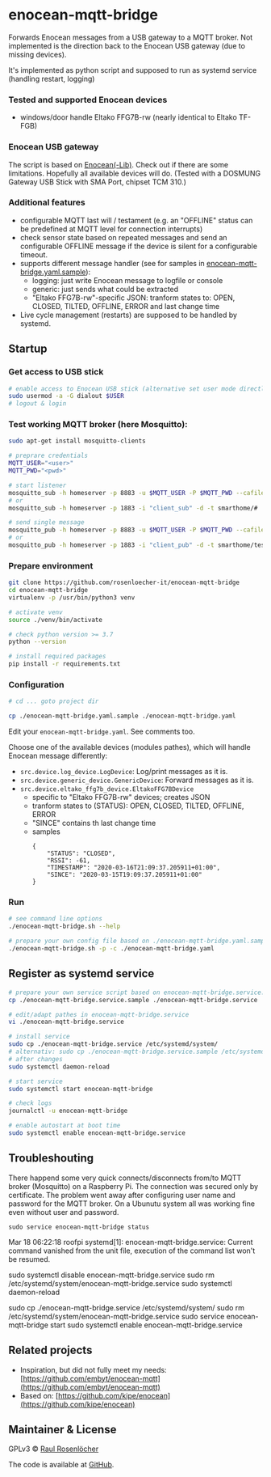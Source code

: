 # enocean-mqtt-bridge

Forwards Enocean messages from a USB gateway to a MQTT broker. Not implemented is the direction back to the Enocean
USB gateway (due to missing devices).

It's implemented as python script and supposed to run as systemd service (handling restart, logging)


### Tested and supported Enocean devices

- windows/door handle Eltako FFG7B-rw (nearly identical to Eltako TF-FGB)


### Enocean USB gateway

The script is based on [Enocean(-Lib)](enocean-lib). Check out if there are some limitations. Hopefully all available
devices will do. (Tested with a DOSMUNG Gateway USB Stick with SMA Port, chipset TCM 310.)


### Additional features

- configurable MQTT last will / testament
  (e.g. an "OFFLINE" status can be predefined at MQTT level for connection interrupts)
- check sensor state based on repeated messages and send an configurable OFFLINE message if the device is silent
  for a configurable timeout.
- supports different message handler (see for samples in [enocean-mqtt-bridge.yaml.sample](./enocean-mqtt-bridge.yaml.sample)):
    - logging: just write Enocean message to logfile or console
    - generic: just sends what could be extracted
    - "Eltako FFG7B-rw"-specific JSON: tranform states to: OPEN, CLOSED, TILTED, OFFLINE, ERROR and last change time
- Live cycle management (restarts) are supposed to be handled by systemd.


## Startup

### Get access to USB stick
```bash
# enable access to Enocean USB stick (alternative set user mode directly)
sudo usermod -a -G dialout $USER
# logout & login
```

### Test working MQTT broker (here Mosquitto):
```bash
sudo apt-get install mosquitto-clients

# preprare credentials
MQTT_USER="<user>"
MQTT_PWD="<pwd>"

# start listener
mosquitto_sub -h homeserver -p 8883 -u $MQTT_USER -P $MQTT_PWD --cafile /etc/mosquitto/certs/ca.crt -i "client_sub" -d -t smarthome/#
# or
mosquitto_sub -h homeserver -p 1883 -i "client_sub" -d -t smarthome/#

# send single message
mosquitto_pub -h homeserver -p 8883 -u $MQTT_USER -P $MQTT_PWD --cafile /etc/mosquitto/certs/ca.crt -i "client_pub" -d -t smarthome/test -m "test_$(date)" -q 2
# or
mosquitto_pub -h homeserver -p 1883 -i "client_pub" -d -t smarthome/test -m "test_$(date)" -q 2
```

### Prepare environment
```bash
git clone https://github.com/rosenloecher-it/enocean-mqtt-bridge
cd enocean-mqtt-bridge
virtualenv -p /usr/bin/python3 venv

# activate venv
source ./venv/bin/activate

# check python version >= 3.7
python --version

# install required packages
pip install -r requirements.txt
```

### Configuration

```bash
# cd ... goto project dir

cp ./enocean-mqtt-bridge.yaml.sample ./enocean-mqtt-bridge.yaml
```

Edit your `enocean-mqtt-bridge.yaml`. See comments too.

Choose one of the available devices (modules pathes), which will handle Enocean message differently:
- `src.device.log_device.LogDevice`: Log/print messages as it is.
- `src.device.generic_device.GenericDevice`: Forward messages as it is.
- `src.device.eltako_ffg7b_device.EltakoFFG7BDevice`
    - specific to "Eltako FFG7B-rw" devices; creates JSON
    - tranform states to (STATUS): OPEN, CLOSED, TILTED, OFFLINE, ERROR
    - "SINCE" contains th last change time
    - samples
        ```
        {
            "STATUS": "CLOSED",
            "RSSI": -61,
            "TIMESTAMP": "2020-03-16T21:09:37.205911+01:00",
            "SINCE": "2020-03-15T19:09:37.205911+01:00"
        }
        ```

### Run

```bash
# see command line options
./enocean-mqtt-bridge.sh --help

# prepare your own config file based on ./enocean-mqtt-bridge.yaml.sample
./enocean-mqtt-bridge.sh -p -c ./enocean-mqtt-bridge.yaml
```

## Register as systemd service
```bash
# prepare your own service script based on enocean-mqtt-bridge.service.sample
cp ./enocean-mqtt-bridge.service.sample ./enocean-mqtt-bridge.service

# edit/adapt pathes in enocean-mqtt-bridge.service
vi ./enocean-mqtt-bridge.service

# install service
sudo cp ./enocean-mqtt-bridge.service /etc/systemd/system/
# alternativ: sudo cp ./enocean-mqtt-bridge.service.sample /etc/systemd/system//enocean-mqtt-bridge.service
# after changes
sudo systemctl daemon-reload

# start service
sudo systemctl start enocean-mqtt-bridge

# check logs
journalctl -u enocean-mqtt-bridge

# enable autostart at boot time
sudo systemctl enable enocean-mqtt-bridge.service
```

## Troubleshouting

There happend some very quick connects/disconnects from/to MQTT broker (Mosquitto) on a Raspberry Pi. The connection
was secured only by certificate. The problem went away after configuring user name and password for the MQTT broker.
On a Ubunutu system all was working fine even without user and password.

`sudo service enocean-mqtt-bridge status`

Mar 18 06:22:18 roofpi systemd[1]: enocean-mqtt-bridge.service: Current command vanished from the unit file, execution of the command list won't be resumed.

sudo systemctl disable enocean-mqtt-bridge.service
sudo rm /etc/systemd/system/enocean-mqtt-bridge.service
sudo systemctl daemon-reload

sudo cp ./enocean-mqtt-bridge.service /etc/systemd/system/
sudo rm /etc/systemd/system/enocean-mqtt-bridge.service
sudo service enocean-mqtt-bridge start
sudo systemctl enable enocean-mqtt-bridge.service


## Related projects

- Inspiration, but did not fully meet my needs: [https://github.com/embyt/enocean-mqtt](https://github.com/embyt/enocean-mqtt)
- Based on: [https://github.com/kipe/enocean](https://github.com/kipe/enocean)


## Maintainer & License

GPLv3 © [Raul Rosenlöcher](https://github.com/rosenloecher-it)

The code is available at [GitHub][home].

[home]: https://github.com/rosenloecher-it/enocean-mqtt-bridge
[enocean-lib]: https://github.com/kipe/enocean

